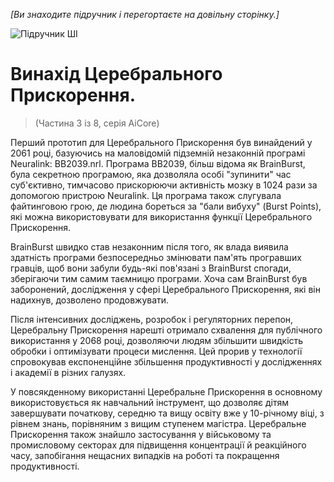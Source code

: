 *[Ви знаходите підручник і перегортаєте на довільну сторінку.]*

![Підручник ШІ](/resources/lore/textbookAI2.png)
# Винахід Церебрального Прискорення.
> (Частина 3 із 8, серія AiCore)

Перший прототип для Церебрального Прискорення був винайдений у 2061 році, базуючись на маловідомій підземній незаконній програмі Neuralink: BB2039.nrl. Програма BB2039, більш відома як BrainBurst, була секретною програмою, яка дозволяла особі "зупинити" час суб'єктивно, тимчасово прискорюючи активність мозку в 1024 рази за допомогою пристрою Neuralink. Ця програма також слугувала файтинговою грою, де людина бореться за "бали вибуху" (Burst Points), які можна використовувати для використання функції Церебрального Прискорення.

BrainBurst швидко став незаконним після того, як влада виявила здатність програми безпосередньо змінювати пам'ять програвших гравців, щоб вони забули будь-які пов'язані з BrainBurst спогади, зберігаючи тим самим таємницю програми. Хоча сам BrainBurst був заборонений, дослідження у сфері Церебрального Прискорення, які він надихнув, дозволено продовжувати.

Після інтенсивних досліджень, розробок і регуляторних перепон, Церебральну Прискорення нарешті отримало схвалення для публічного використання у 2068 році, дозволяючи людям збільшити швидкість обробки і оптимізувати процеси мислення. Цей прорив у технології спровокував експоненційне збільшення продуктивності у дослідженнях і академії в різних галузях.

У повсякденному використанні Церебральне Прискорення в основному використовується як навчальний інструмент, що дозволяє дітям завершувати початкову, середню та вищу освіту вже у 10-річному віці, з рівнем знань, порівняним з вищим ступенем магістра. Церебральне Прискорення також знайшло застосування у військовому та промисловому секторах для підвищення концентрації й реакційного часу, запобігання нещасних випадків на роботі та покращення продуктивності.
